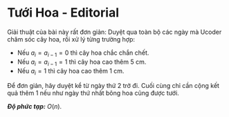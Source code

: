 # Tưới Hoa - Editorial

Giải thuật của bài này rất đơn giản: Duyệt qua toàn bộ các ngày mà Ucoder chăm sóc cây hoa, rồi xử lý từng trường hợp:

- Nếu $a_i = a_{i - 1} = 0$ thì cây hoa chắc chắn chết.
- Nếu $a_i = a_{i - 1} = 1$ thì cây hoa cao thêm $5$ cm.
- Nếu $a_i = 1$ thì cây hoa cao thêm $1$ cm.

Để đơn giản, hãy duyệt kể từ ngày thứ $2$ trở đi. Cuối cùng chỉ cần cộng kết quả thêm $1$ nếu như ngày thứ nhất bông hoa cũng được tưới.

***Độ phức tạp:*** $O(n)$.